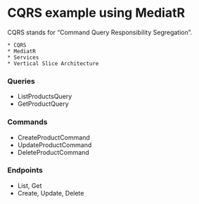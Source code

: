 # CQRS example using MediatR
CQRS stands for “Command Query Responsibility Segregation”.

    * CQRS
    * MediatR
    * Services
    * Vertical Slice Architecture

### Queries
* ListProductsQuery
* GetProductQuery

### Commands
* CreateProductCommand
* UpdateProductCommand
* DeleteProductCommand

### Endpoints
* List, Get
* Create, Update, Delete
